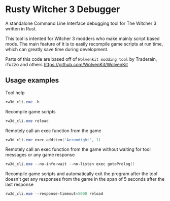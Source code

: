 # Rusty Witcher 3 Debugger

A standalone Command Line Interface debugging tool for The Witcher 3 written in Rust.

This tool is intented for Witcher 3 modders who make mainly script based mods.
The main feature of it is to easily recompile game scripts at run time, which can greatly save time during development.

Parts of this code are based off of `Wolvenkit modding tool` by Traderain, rfuzzo and others
https://github.com/WolvenKit/WolvenKit


## Usage examples
Tool help
```ps1
rw3d_cli.exe -h
```

Recompile game scripts
```ps1
rw3d_cli.exe reload
```

Remotely call an exec function from the game
```ps1
rw3d_cli.exe exec additem('Aerondight', 1)
```

Remotely call an exec function from the game without waiting for tool messages or any game response
```ps1
rw3d_cli.exe --no-info-wait --no-listen exec gotoProlog()
```

Recompile game scripts and automatically exit the program after the tool doesn't get any responses from the game in the span of 5 seconds after the last response
```ps1
rw3d_cli.exe --response-timeout=5000 reload
```
